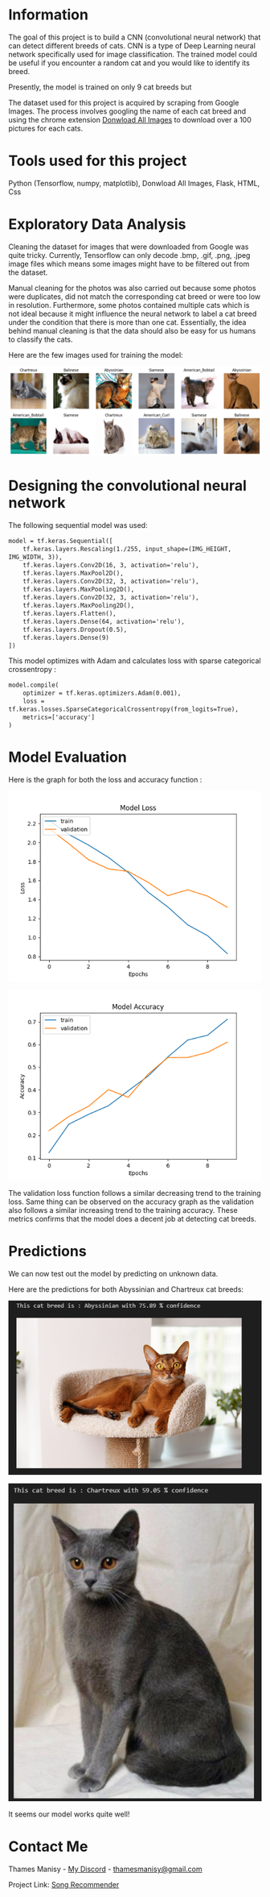 # Information 

The goal of this project is to build a CNN (convolutional neural network) that can detect different breeds of cats. CNN is a type of Deep Learning neural network specifically used for image classification. The trained model could be useful if you encounter a random cat and you would like to identify its breed. 

Presently, the model is trained on only 9 cat breeds but

The dataset used for this project is acquired by scraping from Google Images. The process involves googling the name of each cat breed and using the chrome extension [Donwload All Images](https://download-all-images.mobilefirst.me/) to download over a 100 pictures for each cats.

# Tools used for this project

Python (Tensorflow, numpy, matplotlib), Donwload All Images, Flask, HTML, Css  

# Exploratory Data Analysis

Cleaning the dataset for images that were downloaded from Google was quite tricky. Currently, Tensorflow can only decode .bmp, .gif, .png, .jpeg image files which means some images might have to be filtered out from the dataset. 

Manual cleaning for the photos was also carried out because some photos were duplicates, did not match the corresponding cat breed or were too low in resolution. Furthermore, some photos contained multiple cats which is not ideal because it might influence the neural network to label a cat breed under the condition that there is more than one cat. Essentially, the idea behind manual cleaning is that the data should also be easy for us humans to classify the cats. 

Here are the few images used for training the model: 

![Sample image of cats](assets/cat_sample.png)

# Designing the convolutional neural network

The following sequential model was used:

```
model = tf.keras.Sequential([
    tf.keras.layers.Rescaling(1./255, input_shape=(IMG_HEIGHT, IMG_WIDTH, 3)),
    tf.keras.layers.Conv2D(16, 3, activation='relu'),
    tf.keras.layers.MaxPool2D(),
    tf.keras.layers.Conv2D(32, 3, activation='relu'),
    tf.keras.layers.MaxPooling2D(),
    tf.keras.layers.Conv2D(32, 3, activation='relu'),
    tf.keras.layers.MaxPooling2D(),
    tf.keras.layers.Flatten(),
    tf.keras.layers.Dense(64, activation='relu'),
    tf.keras.layers.Dropout(0.5),
    tf.keras.layers.Dense(9)
])
```

This model optimizes with Adam and calculates loss with sparse categorical crossentropy : 
```
model.compile(
    optimizer = tf.keras.optimizers.Adam(0.001),
    loss = tf.keras.losses.SparseCategoricalCrossentropy(from_logits=True),
    metrics=['accuracy']
)
```

# Model Evaluation

Here is the graph for both the loss and accuracy function :

![Loss over epochs](assets/cats9loss.png)

![Accuracy over epochs](assets/cats9acc.png)

The validation loss function follows a similar decreasing trend to the training loss. Same thing can be observed on the accuracy graph as the validation also follows a similar increasing trend to the training accuracy. These metrics confirms that the model does a decent job at detecting cat breeds. 

# Predictions

We can now test out the model by predicting on unknown data. 

Here are the predictions for both Abyssinian and Chartreux cat breeds:

![Abyssian predicted correclty with 75.89% confidence](assets/abys_predict_result.png)

![Abyssian predicted correclty with 59.05% confidence](assets/chtrx_predict_result.png)

It seems our model works quite well!

# Contact Me

Thames Manisy - [My Discord](https://discord.com/channels/Thames#7138) - thamesmanisy@gmail.com

Project Link: [Song Recommender](https://github.com/thames31/lyrics-emotion-detector)



